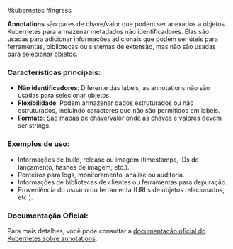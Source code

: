 #kubernetes #ingress 

**Annotations** são pares de chave/valor que podem ser anexados a objetos Kubernetes para armazenar metadados não identificadores. Elas são usadas para adicionar informações adicionais que podem ser úteis para ferramentas, bibliotecas ou sistemas de extensão, mas não são usadas para selecionar objetos.

### Características principais:
- **Não identificadores**: Diferente das labels, as annotations não são usadas para selecionar objetos.
- **Flexibilidade**: Podem armazenar dados estruturados ou não estruturados, incluindo caracteres que não são permitidos em labels.
- **Formato**: São mapas de chave/valor onde as chaves e valores devem ser strings.

### Exemplos de uso:
- Informações de build, release ou imagem (timestamps, IDs de lançamento, hashes de imagem, etc.).
- Ponteiros para logs, monitoramento, análise ou auditoria.
- Informações de bibliotecas de clientes ou ferramentas para depuração.
- Proveniência do usuário ou ferramenta (URLs de objetos relacionados, etc.).

### Documentação Oficial:
Para mais detalhes, você pode consultar a [documentação oficial do Kubernetes sobre annotations](https://kubernetes.io/docs/concepts/overview/working-with-objects/annotations/).
